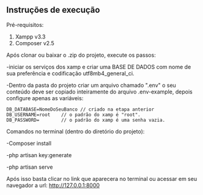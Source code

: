 ## Instruções de execução

Pré-requisitos:
1. Xampp v3.3
2. Composer v2.5

Após clonar ou baixar o .zip do projeto, execute os passos:

-iniciar os serviços dos xamp e criar uma BASE DE DADOS com nome de sua preferência e codificação utf8mb4_general_ci.

-Dentro da pasta do projeto criar um arquivo chamado ".env" o seu conteúdo deve ser copiado inteiramente do arquivo .env-example, depois configure apenas as variáveis:

    DB_DATABASE=NomeDoSeuBanco // criado na etapa anterior
    DB_USERNAME=root    // o padrão do xamp é "root".    
    DB_PASSWORD=        // o padrão do xamp é uma senha vazia.


Comandos no terminal (dentro do diretório do projeto):

-Composer install

-php artisan key:generate

-php artisan serve

Após isso basta clicar no link que aparecera no terminal ou acessar em seu navegador a url: http://127.0.0.1:8000
